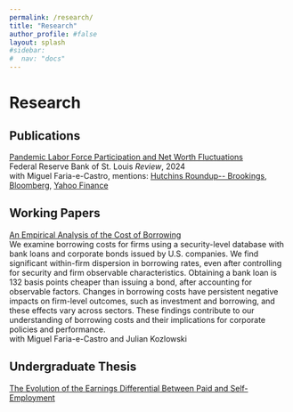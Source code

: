 ```yaml
---
permalink: /research/
title: "Research"
author_profile: #false
layout: splash
#sidebar:
#  nav: "docs"
---
```


# Research

## Publications
[Pandemic Labor Force Participation and Net Worth Fluctuations](https://doi.org/10.20955/r.106.40-58) <br/>
Federal Reserve Bank of St. Louis *Review*, 2024 <br/>
with Miguel Faria-e-Castro, mentions: [Hutchins Roundup-- Brookings](https://www.brookings.edu/articles/hutchins-roundup-net-worth-and-retirement-inflation-dynamics-and-more/), [Bloomberg](https://www.bloomberg.com/news/articles/2023-06-21/pandemic-retirees-head-back-to-work-in-us-as-asset-boom-fades),   [Yahoo Finance](https://finance.yahoo.com/news/pandemic-retirees-us-head-back-184232104.html?guccounter=1&guce_referrer=aHR0cHM6Ly9mYXJpYWVjYXN0cm8ubmV0Lw&guce_referrer_sig=AQAAAAV5FWnKGpiQAINIo9j-Z3wwYU7Y0F2sq62Z_uHHEOb2BZOZVY8GoLkO0Tc7BK2BevMAB895ALQRpg9UOwUEJ3pEtEwWmp32581Kxb3SlmPXaxEl5XGPThYtbSJvwyCmiGtcprTjEoilNVjjfJ1HK8f6GGskhiRv8ArAnzmGmMVD)

## Working Papers
[An Empirical Analysis of the Cost of Borrowing](https://research.stlouisfed.org/wp/more/2024-016) <br/>
We examine borrowing costs for firms using a security-level database with bank loans and corporate bonds issued by U.S. companies. We find significant within-firm dispersion in borrowing rates, even after controlling for security and firm observable characteristics. Obtaining a bank loan is 132 basis points cheaper than issuing a bond, after accounting for observable factors. Changes in borrowing costs have persistent negative impacts on firm-level outcomes, such as investment and borrowing, and these effects vary across sectors. These findings contribute to our understanding of borrowing costs and their implications for corporate policies and performance. <br/>
with Miguel Faria-e-Castro and Julian Kozlowski 



## Undergraduate Thesis
[The Evolution of the Earnings Differential Between Paid and Self-Employment](http://www.samueljordanwood.com/papers/Thesis.pdf)

